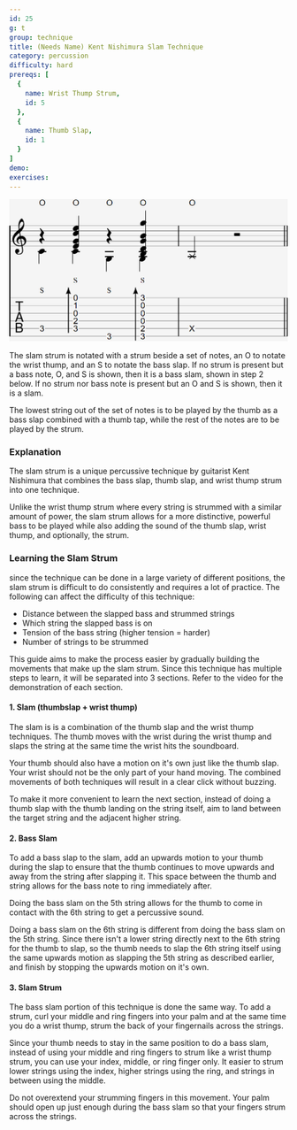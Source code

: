 ```yaml
---
id: 25
g: t
group: technique
title: (Needs Name) Kent Nishimura Slam Technique
category: percussion
difficulty: hard
prereqs: [
  {
    name: Wrist Thump Strum,
    id: 5
  },
  {
    name: Thumb Slap,
    id: 1
  }
]
demo: 
exercises:
---
```


<div class="tabImg">
  <img src="slam-strum.jpg" />
</div>

The slam strum is notated with a strum beside a set of notes, an O to notate the wrist thump, and an S to notate the bass slap. If no strum is present but a bass note, O, and S is shown, then it is a bass slam, shown in step 2 below. If no strum nor bass note is present but an O and S is shown, then it is a slam.

The lowest string out of the set of notes is to be played by the thumb as a bass slap combined with a thumb tap, while the rest of the notes are to be played by the strum.

### Explanation

The slam strum is a unique percussive technique by guitarist Kent Nishimura that combines the bass slap, thumb slap, and wrist thump strum into one technique.

Unlike the wrist thump strum where every string is strummed with a similar amount of power, the slam strum allows for a more distinctive, powerful bass to be played while also adding the sound of the thumb slap, wrist thump, and optionally, the strum. 

### Learning the Slam Strum

since the technique can be done in a large variety of different positions, the slam strum is difficult to do consistently and requires a lot of practice. The following can affect the difficulty of this technique:

- Distance between the slapped bass and strummed strings
- Which string the slapped bass is on
- Tension of the bass string (higher tension = harder)
- Number of strings to be strummed

This guide aims to make the process easier by gradually building the movements that make up the slam strum. Since this technique has multiple steps to learn, it will be separated into 3 sections. Refer to the video for the demonstration of each section.

#### 1. Slam (thumbslap + wrist thump)

The slam is is a combination of the thumb slap and the wrist thump techniques. The thumb moves with the wrist during the wrist thump and slaps the string at the same time the wrist hits the <span class="tt" data-tip="the guitar's top, where the soundhole is located">soundboard</span>. 

Your thumb should also have a motion on it's own just like the thumb slap. Your wrist should not be the only part of your hand moving. The combined movements of both techniques will result in a clear click without buzzing.

To make it more convenient to learn the next section, instead of doing a thumb slap with the thumb landing on the string itself, aim to land between the target string and the adjacent <span class="tt" data-tip="the strings with the higher pitches, or at the top of the tab">higher string</span>.

#### 2. Bass Slam

To add a bass slap to the slam, add an upwards motion to your thumb during the slap to ensure that the thumb continues to move upwards and away from the string after slapping it. This space between the thumb and string allows for the bass note to ring immediately after.

Doing the bass slam on the <span class="tt" data-tip="the second lowest pitched string">5th string</span> allows for the thumb to come in contact with the <span class="tt" data-tip="the lowest pitched string">6th string</span> to get a percussive sound. 

Doing a bass slam on the 6th string is different from doing the bass slam on the 5th string. Since there isn't a <span class="tt" data-tip="the lower pitched string">lower string</span> directly next to the 6th string for the thumb to slap, so the thumb needs to slap the 6th string itself using the same upwards motion as slapping the 5th string as described earlier, and finish by stopping the upwards motion on it's own.

#### 3. Slam Strum

The bass slam portion of this technique is done the same way. To add a strum, curl your middle and ring fingers into your palm and at the same time you do a wrist thump, strum the back of your fingernails across the strings.

Since your thumb needs to stay in the same position to do a bass slam, instead of using your middle and ring fingers to strum like a wrist thump strum, you can use your index, middle, or ring finger only. It easier to strum <span class="tt" data-tip="the lower pitched strings">lower strings</span> using the index, <span class="tt" data-tip="the higher pitched strings">higher strings</span> using the ring, and strings in between using the middle.

Do not overextend your strumming fingers in this movement. Your palm should open up just enough during the bass slam so that your fingers strum across the strings.